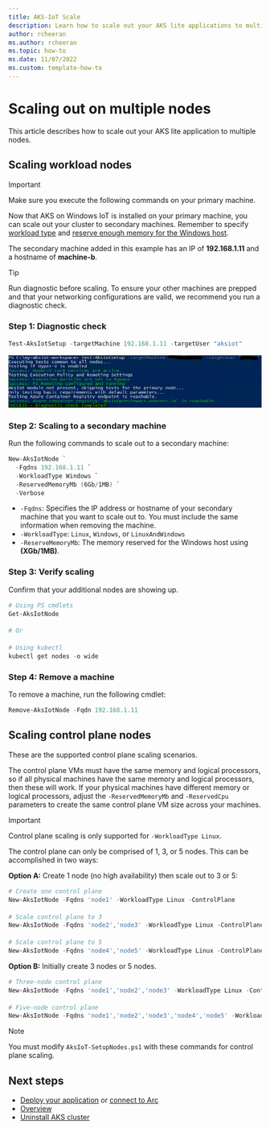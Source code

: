 ```yaml
---
title: AKS-IoT Scale
description: Learn how to scale out your AKS lite applications to multiple nodes. 
author: rcheeran
ms.author: rcheeran
ms.topic: how-to
ms.date: 11/07/2022
ms.custom: template-how-to
---
```


# Scaling out on multiple nodes

This article describes how to scale out your AKS lite application to multiple nodes.

## Scaling workload nodes

> [!IMPORTANT]
> Make sure you execute the following commands on your primary machine.

Now that AKS on Windows IoT is installed on your primary machine, you can scale out your cluster to secondary machines. Remember to specify [workload type](./aks-lite-concept.md) and [reserve enough memory for the Windows host](./aks-lite-concept.md).

The secondary machine added in this example has an IP of **192.168.1.11** and a hostname of **machine-b**.

> [!TIP]
> Run diagnostic before scaling. To ensure your other machines are prepped and that your networking configurations are valid, we recommend you run a diagnostic check.

### Step 1: Diagnostic check

```powershell
Test-AksIotSetup -targetMachine 192.168.1.11 -targetUser "aksiot"
```

![diagnostic](media/aks-lite/diagnostic-test.png)

### Step 2: Scaling to a secondary machine

Run the following commands to scale out to a secondary machine:

```powershell
New-AksIotNode `
  -Fqdns 192.168.1.11 `
  -WorkloadType Windows `
  -ReservedMemoryMb (6Gb/1MB) `
  -Verbose
```

- `-Fqdns`: Specifies the IP address or hostname of your secondary machine that you want to scale out to. You must include the same information when removing the machine.
- `-WorkloadType`: `Linux`, `Windows`, or `LinuxAndWindows`
- `-ReserveMemoryMb`: The memory reserved for the Windows host using **(XGb/1MB)**.

### Step 3: Verify scaling

Confirm that your additional nodes are showing up.

```powershell
# Using PS cmdlets
Get-AksIotNode

# Or

# Using kubectl
kubectl get nodes -o wide
```

### Step 4: Remove a machine

To remove a machine, run the following cmdlet:

```powershell
Remove-AksIotNode -Fqdn 192.168.1.11
```

## Scaling control plane nodes

These are the supported control plane scaling scenarios.

The control plane VMs must have the same memory and logical processors, so if all physical machines have the same memory and logical processors, then these will work. If your physical machines have different memory or logical processors, adjust the `-ReservedMemoryMb` and `-ReservedCpu` parameters to create the same control plane VM size across your machines.

> [!IMPORTANT]
> Control plane scaling is only supported for `-WorkloadType Linux`.

The control plane can only be comprised of 1, 3, or 5 nodes. This can be accomplished in two ways:

**Option A:** Create 1 node (no high availability) then scale out to 3 or 5:

```powershell
# Create one control plane
New-AksIotNode -Fqdns 'node1' -WorkloadType Linux -ControlPlane

# Scale control plane to 3
New-AksIotNode -Fqdns 'node2','node3' -WorkloadType Linux -ControlPlane

# Scale control plane to 5
New-AksIotNode -Fqdns 'node4','node5' -WorkloadType Linux -ControlPlane
```

**Option B:** Initially create 3 nodes or 5 nodes.

```powershell
# Three-node control plane
New-AksIotNode -Fqdns 'node1','node2','node3' -WorkloadType Linux -ControlPlane

# Five-node control plane
New-AksIotNode -Fqdns 'node1','node2','node3','node4','node5' -WorkloadType Linux -ControlPlane
```

> [!NOTE]
> You must modify `AksIoT-SetupNodes.ps1` with these commands for control plane scaling.

## Next steps

- [Deploy your application](/docs/deploying-workloads.md) or [connect to Arc](/docs/connect-to-arc.md)
- [Overview](aks-lite-overview.md)
- [Uninstall AKS cluster](aks-lite-howto-uninstall.md)
